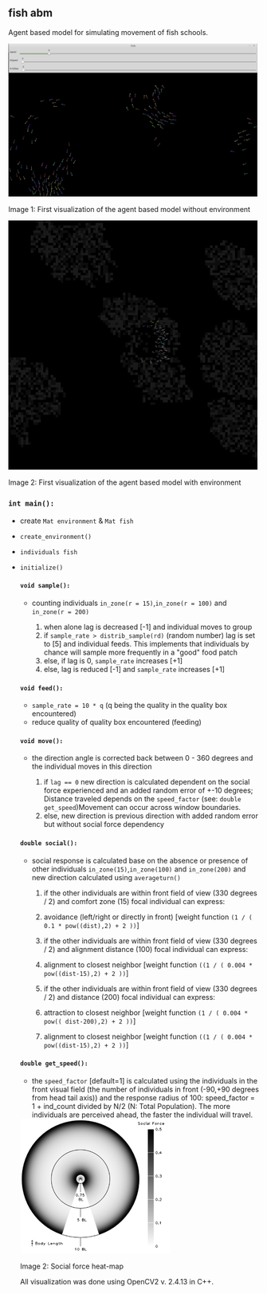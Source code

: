 ## fish abm
Agent based model for simulating movement of fish schools.

<img src="https://github.com/fritzfrancisco/fish_abm/blob/master/screenshot_abm.png" width="500">

Image 1: First visualization of the agent based model without environment

<img src="https://github.com/fritzfrancisco/fish_abm/blob/master/screenshot_abm_environment.png" width="500">

Image 2: First visualization of the agent based model with environment


### `int main():`

- create `Mat environment` & `Mat fish`
- `create_environment()`
- `individuals fish`
- `initialize()`

  #### `void sample():`

  - counting individuals `in_zone(r = 15)`,`in_zone(r = 100)` and `in_zone(r = 200)`

    1. when alone lag is decreased [-1] and individual moves to group
    2. if `sample_rate > distrib_sample(rd)` (random number) lag is set to [5] and individual feeds. This implements that individuals by chance will sample more frequently in a "good" food patch
    3. else, if lag is 0, `sample_rate` increases [+1]
    4. else, lag is reduced [-1] and `sample_rate` increases [+1]

  #### `void feed():`

  - `sample_rate = 10 * q` (q being the quality in the quality box encountered)
  - reduce quality of quality box encountered (feeding)

  #### `void move():`

  - the direction angle is corrected back between 0 - 360 degrees and the individual moves in this direction

    1. if `lag == 0` new direction is calculated dependent on the social force experienced and an added random error of +-10 degrees; Distance traveled depends on the `speed_factor` (see: `double get_speed`)Movement can occur across window boundaries.
    2. else, new direction is previous direction with added random error but without social force dependency

  #### `double social():`

  - social response is calculated base on the absence or presence of other individuals `in_zone(15)`,`in_zone(100)` and `in_zone(200)` and new direction calculated using `averageturn()`

    1. if the other individuals are within front field of view (330 degrees / 2) and comfort zone (15) focal individual can express:

      1. avoidance (left/right or directly in front) [weight function `(1 / ( 0.1 * pow((dist),2) + 2 ))`]

    2. if the other individuals are within front field of view (330 degrees / 2) and alignment distance (100) focal individual can express:

      1. alignment to closest neighbor [weight function `((1 / ( 0.004 * pow((dist-15),2) + 2 ))`]

    3. if the other individuals are within front field of view (330 degrees / 2) and distance (200) focal individual can express:

      1. attraction to closest neighbor [weight function `(1 / ( 0.004 * pow(( dist-200),2) + 2 ))`]
      2. alignment to closest neighbor [weight function `((1 / ( 0.004 * pow((dist-15),2) + 2 ))`]

  #### `double get_speed():`

  - the `speed_factor` [default=1] is calculated using the individuals in the front visual field (the number of individuals in front (-90,+90 degrees from head tail axis)) and the response radius of 100: speed_factor = 1 + ind_count divided by N/2 (N: Total Population). The more individuals are perceived ahead, the faster the individual will travel.

  <img src="https://github.com/fritzfrancisco/fish_abm/blob/master/Social%20heat%20map.png" width="300">

  Image 2: Social force heat-map

  All visualization was done using OpenCV2 v. 2.4.13 in C++.
